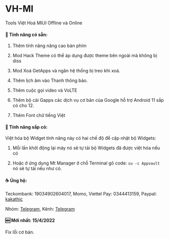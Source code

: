 # VH-MI

Tools Việt Hoá MIUI Offline và Online

#### 🎁 Tính năng có sẵn:

1. Thêm tính năng nâng cao bàn phím

2. Mod Hack Theme có thể áp dụng được theme bên ngoài mà không bị diss

3. Mod Xoá GetApps và ngăn hệ thống bị treo khi xoá.

4. Thêm lịch âm vào Thanh thông báo.

5. Thêm cuộc gọi video và VoLTE
 
6. Thêm bộ cài Gapps các dịch vụ cơ bản của Google hỗ trợ Android 11 sắp có cho 12.

7. Thêm Font chữ tiếng Việt

#### 🎉 Tính năng sắp có:

Việt hóa bộ Widget tính năng này có hai chế độ để cập nhật bộ Widgets:

1. Mỗi lần khởi động lại máy nó sẽ tự tải bộ Widgets đã được việt hóa nếu có

2. Hoặc ở ứng dụng Mt Manager ở chỗ Terminal gõ code: `su -c Appvault` nó sẽ tự tải nếu như có.

#### ☕ Ủng hộ:

Teckombank: 19034902604017, Momo, Viettel Pay: 0344413159,
Paypal: [kakathic](http://paypal.me/kakathic)

Nhóm: [Telegram](http://t.me/miuiviet),
Kênh: [Telegram](http://t.me/modmiui)

#### 🆕 Mới nhất: 15/4/2022

Fix lỗi cơ bản.

